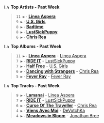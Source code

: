 <!--START_LASTFM_ARTISTS:{"period": "7day", "rows": 5}-->
<a href="https://last.fm" target="_blank"><img src="https://user-images.githubusercontent.com/17434202/215290617-e793598d-d7c9-428f-9975-156db1ba89cc.svg" alt="Last.fm Logo" width="18" height="13"/></a> **Top Artists - Past Week**

> `11 ▶️` ∙ **[Linea Aspera](https://www.last.fm/music/Linea+Aspera)**<br/>
> `9 ▶️` ∙ **[U.S. Girls](https://www.last.fm/music/U.S.+Girls)**<br/>
> `8 ▶️` ∙ **[Badtime](https://www.last.fm/music/Badtime)**<br/>
> `8 ▶️` ∙ **[LustSickPuppy](https://www.last.fm/music/LustSickPuppy)**<br/>
> `6 ▶️` ∙ **[Chris Rea](https://www.last.fm/music/Chris+Rea)**<br/>
<!--END_LASTFM_ARTISTS-->

<!--START_LASTFM_ALBUMS:{"period": "7day", "rows": 5}-->
<a href="https://last.fm" target="_blank"><img src="https://user-images.githubusercontent.com/17434202/215290617-e793598d-d7c9-428f-9975-156db1ba89cc.svg" alt="Last.fm Logo" width="18" height="13"/></a> **Top Albums - Past Week**

> `11 ▶️` ∙ **[Linea Aspera](https://www.last.fm/music/Linea+Aspera/Linea+Aspera)** - [Linea Aspera](https://www.last.fm/music/Linea+Aspera)<br/>
> `7 ▶️` ∙ **[RIDE IT](https://www.last.fm/music/LustSickPuppy/RIDE+IT)** - [LustSickPuppy](https://www.last.fm/music/LustSickPuppy)<br/>
> `7 ▶️` ∙ **[Half Free](https://www.last.fm/music/U.S.+Girls/Half+Free)** - [U.S. Girls](https://www.last.fm/music/U.S.+Girls)<br/>
> `6 ▶️` ∙ **[Dancing with Strangers](https://www.last.fm/music/Chris+Rea/Dancing+with+Strangers)** - [Chris Rea](https://www.last.fm/music/Chris+Rea)<br/>
> `5 ▶️` ∙ **[Fever Ray](https://www.last.fm/music/Fever+Ray/Fever+Ray)** - [Fever Ray](https://www.last.fm/music/Fever+Ray)<br/>
<!--END_LASTFM_ALBUMS-->

<!--START_LASTFM_TRACKS:{"period": "7day", "rows": 5}-->
<a href="https://last.fm" target="_blank"><img src="https://user-images.githubusercontent.com/17434202/215290617-e793598d-d7c9-428f-9975-156db1ba89cc.svg" alt="Last.fm Logo" width="18" height="13"/></a> **Top Tracks - Past Week**

> `9 ▶️` ∙ **[Lamanai](https://www.last.fm/music/Linea+Aspera/_/Lamanai)** - [Linea Aspera](https://www.last.fm/music/Linea+Aspera)<br/>
> `7 ▶️` ∙ **[RIDE IT](https://www.last.fm/music/LustSickPuppy/_/RIDE+IT)** - [LustSickPuppy](https://www.last.fm/music/LustSickPuppy)<br/>
> `6 ▶️` ∙ **[Curse Of The Traveller](https://www.last.fm/music/Chris+Rea/_/Curse+Of+The+Traveller)** - [Chris Rea](https://www.last.fm/music/Chris+Rea)<br/>
> `4 ▶️` ∙ **[Viens Avec Moi](https://www.last.fm/music/DeVotchKa/_/Viens+Avec+Moi)** - [DeVotchKa](https://www.last.fm/music/DeVotchKa)<br/>
> `4 ▶️` ∙ **[Meadows in Bloom](https://www.last.fm/music/Jonathan+Bree/_/Meadows+in+Bloom)** - [Jonathan Bree](https://www.last.fm/music/Jonathan+Bree)<br/>
<!--END_LASTFM_TRACKS-->
